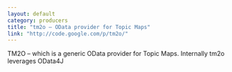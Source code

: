 ```yaml
---
layout: default
category: producers
title: "tm2o – OData provider for Topic Maps"
link: "http://code.google.com/p/tm2o/"
---
```

TM2O – which is a generic OData provider for Topic Maps. Internally tm2o leverages OData4J
